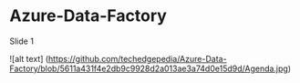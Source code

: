 # Azure-Data-Factory

Slide 1 

![alt text] (https://github.com/techedgepedia/Azure-Data-Factory/blob/5611a431f4e2db9c9928d2a013ae3a74d0e15d9d/Agenda.jpg)

   
